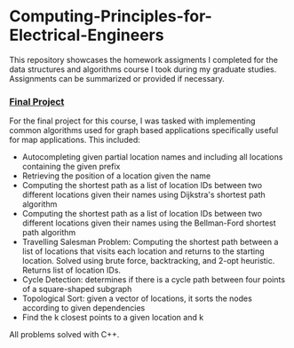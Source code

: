 # Computing-Principles-for-Electrical-Engineers

This repository showcases the homework assigments I completed for the data structures and algorithms course I took during my graduate studies. Assignments can be summarized or provided if necessary.

### [Final Project](https://github.com/rohitpenumarti/Computing-Principles-for-Electrical-Engineers/blob/master/Final-Project/final.cc)

For the final project for this course, I was tasked with implementing common algorithms used for graph based applications specifically useful for map applications. This included:
 - Autocompleting given partial location names and including all locations containing the given prefix
 - Retrieving the position of a location given the name
 - Computing the shortest path as a list of location IDs between two different locations given their names using Dijkstra's shortest path algorithm
 - Computing the shortest path as a list of location IDs between two different locations given their names using the Bellman-Ford shortest path algorithm
 - Travelling Salesman Problem: Computing the shortest path between a list of locations that visits each location and returns to the starting location. Solved using brute force, backtracking, and 2-opt heuristic. Returns list of location IDs.
 - Cycle Detection: determines if there is a cycle path between four points of a square-shaped subgraph
 - Topological Sort: given a vector of locations, it sorts the nodes according to given dependencies
 - Find the k closest points to a given location and k

All problems solved with C++.
